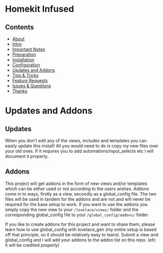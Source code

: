 # Homekit Infused

## Contents
- [About](index.md)
- [Intro](intro.md)
- [Important Notes](notes.md)
- [Preparation](preparation.md)
- [Installation](installation.md)
- [Configuration](configuration.md)
- [Updates and Addons](updates.md)
- [Tips & Tricks](tips.md)
- [Feature Requests](requests.md)
- [Issues & Questions](issues.md)
- [Thanks](thanks.md)

# Updates and Addons
## Updates
When you don't edit any of the views, includes and templates you can easily update this install! All you would need to do is copy my new files over your old ones. If it requires you to add automations/input_selects etc I will document it properly.

## Addons
This project will get addons in the form of new views and/or templates which can be either used or not according to the users wishes.
Addons come in to ways, firstly as a view, secondly as a global_config file. The two files will be used in tandem for the addons and are not and will never be required for the base setup to work.
If you want to use the addons you simply copy the new view to your `/lovelace/views/` folder and the corresponding global_config file to your `/global_config/addons/` folder.

If you like to create addons for this project and want to share them, please learn how to use global_config with lovelace_gen (my entire setup is based off that principle, so it should be relatively easy to learn). Submit a view and global_config and I will add your addons to the addon list on this repo. (ofc it will be credited properly)
